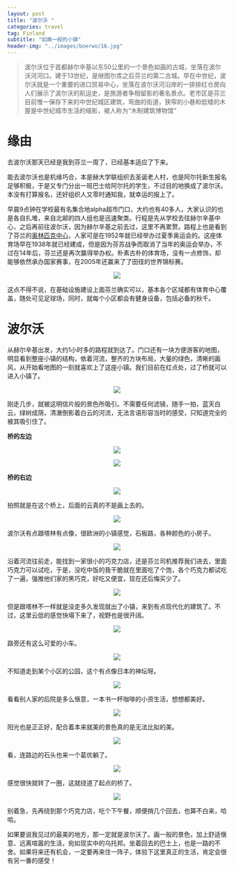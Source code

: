 ```yaml
---
layout: post
title: "波尔沃 "
categories: travel
tag: Finland 
subtitle: "如画一般的小镇"
header-img: "../images/boerwo/16.jpg"
---
```


> 波尔沃位于首都赫尔辛基以东50公里的一个景色如画的古城，坐落在波尔沃河河口。建于13世纪，是继图尔库之后芬兰的第二古城。早在中世纪，波尔沃就是一个重要的进口贸易中心，坐落在波尔沃河沿岸的一排排红仓房向人们展示了波尔沃的航运史，是旅游者争相留影的著名景点。老市区是芬兰目前惟一保存下来的中世纪城区建筑，弯曲的街道，狭窄的小巷和低矮的木屋是中世纪城市生活的缩影，被人称为“木制建筑博物馆”

# 缘由

去波尔沃那天已经是我到芬兰一周了，已经基本适应了下来。

能去波尔沃也是机缘巧合，本是赫大学联组织去圣诞老人村，也是阿尔托新生报名足够积极，于是又专门分出一班巴士给阿尔托的学生，不过目的地换成了波尔沃。本没有打算报名，还好组织人又零时通知我，就幸运的报上了。

早晨9点钟在学校最有名集合地alpha超市门口，大约也有40多人，大家认识的也是各自扎堆，来自北邮的四人组也是迅速聚类。行程是先从学校去往赫尔辛基中心，之后再前往波尔沃，因为赫尔辛基之前去过，这里不再累赘。路程上也是看到了芬兰的[奥林匹克中心](http://baike.baidu.com/view/1088399.htm)，人家可是在1952年就已经举办过夏季奥运会的。这座体育场早在1938年就已经建成，但是因为芬苏战争而取消了当年的奥运会举办，不过在14年后，芬兰还是再次赢得举办权。朴素古朴的体育场，没有一点修饰，却能够依然承办国家赛事，在2005年还赢来了了田径的世界锦标赛。

<center><p><img src="../images/boerwo/1.jpg" align="center"></p></center>

这点不得不说，在基础设施建设上面芬兰确实可以，基本各个区域都有体育中心覆盖，随处可见足球场，同时，就每个小区都会有健身设备，包括必备的秋千。

# 波尔沃

从赫尔辛基出发，大约1小时多的路程就到达了。门口还有一块方便游客的地图，明显看到整座小镇的结构，依着河流，整齐的方块布局，大量的绿色，清晰的画风，从开始看地图的一刻就喜欢上了这座小镇。我们目前在红点处，过了桥就可以进入小镇了。

<center><p><img src="../images/boerwo/2.jpg" align="center"></p></center>

刚走几步，就被这明信片般的景色所吸引。不需要任何滤镜，随手一拍，蓝天白云，绿树成荫，清澈倒影着白云的河流，无法言语形容当时的感受，只知道完全的被其吸引住了。

**桥的左边**

<center><p><img src="../images/boerwo/3.jpg" align="center"></p></center>

<center><p><img src="../images/boerwo/5.jpg" align="center"></p></center>

**桥的右边**

<center><p><img src="../images/boerwo/4.jpg" align="center"></p></center>

拍照就是在这个桥上，后面的云真的不是画上去的。

<center><p><img src="../images/boerwo/15.jpg" align="center"></p></center>

波尔沃有点跟塔林有点像，很欧洲的小镇感觉，石板路，各种颜色的小房子。

<center><p><img src="../images/boerwo/6.jpg" align="center"></p></center>

沿着河流往前走，能找到一家很小的巧克力店，还是芬兰司机推荐我们进去，里面巧克力可以试吃，于是，没吃中饭的我干脆就在里面吃了个饱，各个巧克力都试吃了一遍，强推他们家的黑巧克，好吃又便宜，现在还后悔买少了。

<center><p><img src="../images/boerwo/7.jpg" align="center"></p></center>

但是跟塔林不一样就是没走多久发现就出了小镇，来到有点现代化的建筑了。不过，这里云低的感觉快塌下来了，视野也是很开阔。

<center><p><img src="../images/boerwo/8.jpg" align="center"></p></center>

路旁还有这么可爱的小车。

<center><p><img src="../images/boerwo/9.jpg" align="center"></p></center>

不知道走到某个小区的公园，这个有点像日本的神坛呀。

<center><p><img src="../images/boerwo/10.jpg" align="center"></p></center>

看看别人家的后院是多么惬意，一本书一杯咖啡的小资生活，想想都美好。

<center><p><img src="../images/boerwo/14.jpg" align="center"></p></center>

阳光也是正正好，配合着本来就美的景色真的是无法比拟的美。

<center><p><img src="../images/boerwo/11.jpg" align="center"></p></center>

看，连路边的石头也来一个葛优躺了。

<center><p><img src="../images/boerwo/12.jpg" align="center"></p></center>

感觉很快就转了一圈，这就绕道了起点的桥了。

<center><p><img src="../images/boerwo/13.jpg" align="center"></p></center>

别着急，先再绕到那个巧克力店，吃个下午餐，顺便捎几个回去，也算不白来，哈哈。

如果要说我见过的最美的地方，那一定就是波尔沃了。画一般的景色，加上舒适惬意、远离喧嚣的生活，宛如现实中的乌托邦。坐着回去的巴士上，也是一路的不舍。如果将来还有机会，一定要再来住一阵子，体验下这里真正的生活，肯定会很有另一番的感受！